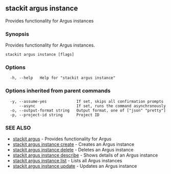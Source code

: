 ## stackit argus instance

Provides functionality for Argus instances

### Synopsis

Provides functionality for Argus instances.

```
stackit argus instance [flags]
```

### Options

```
  -h, --help   Help for "stackit argus instance"
```

### Options inherited from parent commands

```
  -y, --assume-yes             If set, skips all confirmation prompts
      --async                  If set, runs the command asynchronously
  -o, --output-format string   Output format, one of ["json" "pretty"]
  -p, --project-id string      Project ID
```

### SEE ALSO

* [stackit argus](./stackit_argus.md)	 - Provides functionality for Argus
* [stackit argus instance create](./stackit_argus_instance_create.md)	 - Creates an Argus instance
* [stackit argus instance delete](./stackit_argus_instance_delete.md)	 - Deletes an Argus instance
* [stackit argus instance describe](./stackit_argus_instance_describe.md)	 - Shows details of an Argus instance
* [stackit argus instance list](./stackit_argus_instance_list.md)	 - Lists all Argus instances
* [stackit argus instance update](./stackit_argus_instance_update.md)	 - Updates an Argus instance

